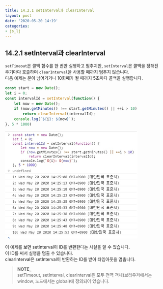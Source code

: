 ```yaml
---
title: 14.2.1 setInterval과 clearInterval
layout: post
date: '2020-05-20 14:19'
categories:
- js_lj
---
```


## 14.2.1 setInterval과 clearInterval

`setTimeout`은 콜백 함수를 한 번만 실행하고 멈추지만, `setInterval`은 콜백을 정해진 주기마다 호출하며 `clearInterval`을 사용할 때까지 멈추지 않습니다.  
다음 예제는 분이 넘어가거나 10회째가 될 때까지 5초마다 콜백을 실행합니다.

```javascript
const start = new Date();
let i = 0;
const intervalId = setInterval(function() {
    let now = new Date();
    if (now.getMinutes() !== start.getMinutes() || ++i > 10)
        return clearInterval(intervalId);
    console.log(`${i}: ${now}`);
}, 5 * 1000)
```

![](/static/img/learningjs/image110.jpg)

이 예제를 보면 setInterval이 ID를 반환한다는 사실을 알 수 있습니다.  
이 ID를 써서 실행을 멈출 수 있습니다.  
clearInterval은 setInterval이 반환하는 ID를 받아 타임아웃을 멈춥니다.

>**NOTE_**  
>setTimeout, setInterval, clearInterval은 모두 전역 객체(브라우저에서는 window, 노드에서는 global)에 정의되어 있습니다.
